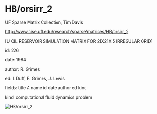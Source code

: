 # HB/orsirr_2

 UF Sparse Matrix Collection, Tim Davis

 http://www.cise.ufl.edu/research/sparse/matrices/HB/orsirr_2

 [U OIL RESERVOIR SIMULATION MATRIX FOR 21X21X 5 IRREGULAR GRID]

 id: 226

 date: 1984

 author: R. Grimes

 ed: I. Duff, R. Grimes, J. Lewis

 fields: title A name id date author ed kind

 kind: computational fluid dynamics problem

![HB/orsirr_2](http://yifanhu.net/GALLERY/GRAPHS/GIF_SMALL/HB@orsirr_2.gif)
